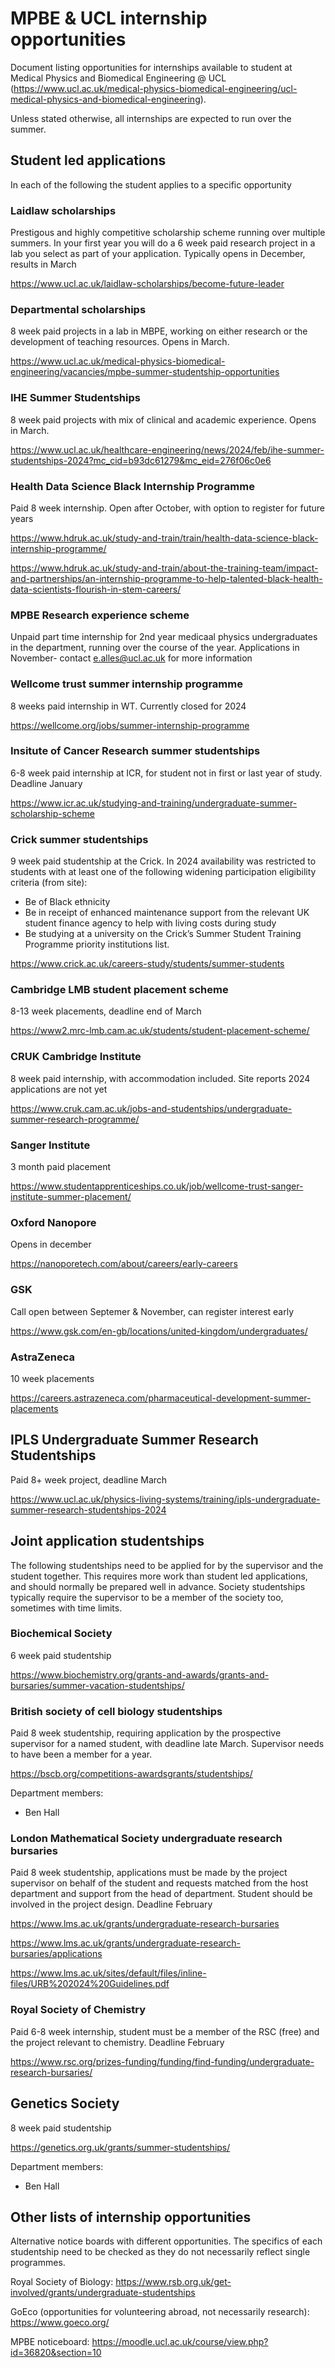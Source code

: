 # MPBE & UCL internship opportunities

Document listing opportunities for internships available to student at Medical Physics and Biomedical Engineering @ UCL (https://www.ucl.ac.uk/medical-physics-biomedical-engineering/ucl-medical-physics-and-biomedical-engineering).

Unless stated otherwise, all internships are expected to run over the summer.

## Student led applications

In each of the following the student applies to a specific opportunity

### Laidlaw scholarships

Prestigous and highly competitive scholarship scheme running over multiple summers. In your first year you will do a 6 week paid research project in a lab you select as part of your application. Typically opens in December, results in March

https://www.ucl.ac.uk/laidlaw-scholarships/become-future-leader

### Departmental scholarships

8 week paid projects in a lab in MBPE, working on either research or the development of teaching resources. Opens in March.

https://www.ucl.ac.uk/medical-physics-biomedical-engineering/vacancies/mpbe-summer-studentship-opportunities

### IHE Summer Studentships

8 week paid projects with mix of clinical and academic experience. Opens in March.

https://www.ucl.ac.uk/healthcare-engineering/news/2024/feb/ihe-summer-studentships-2024?mc_cid=b93dc61279&mc_eid=276f06c0e6

### Health Data Science Black Internship Programme

Paid 8 week internship. Open after October, with option to register for future years

https://www.hdruk.ac.uk/study-and-train/train/health-data-science-black-internship-programme/

https://www.hdruk.ac.uk/study-and-train/about-the-training-team/impact-and-partnerships/an-internship-programme-to-help-talented-black-health-data-scientists-flourish-in-stem-careers/

### MPBE Research experience scheme

Unpaid part time internship for 2nd year medicaal physics undergraduates in the department, running over the course of the year. Applications in November- contact e.alles@ucl.ac.uk for more information

### Wellcome trust summer internship programme

8 weeks paid internship in WT. Currently closed for 2024

https://wellcome.org/jobs/summer-internship-programme

### Insitute of Cancer Research summer studentships

6-8 week paid internship at ICR, for student not in first or last year of study. Deadline January

https://www.icr.ac.uk/studying-and-training/undergraduate-summer-scholarship-scheme

### Crick summer studentships

9 week paid studentship at the Crick. In 2024 availability was restricted to students with at least one of the following widening participation eligibility criteria (from site):

- Be of Black ethnicity
- Be in receipt of enhanced maintenance support from the relevant UK student finance agency to help with living costs during study
- Be studying at a university on the Crick’s Summer Student Training Programme priority institutions list.

https://www.crick.ac.uk/careers-study/students/summer-students

### Cambridge LMB student placement scheme

8-13 week placements, deadline end of March

https://www2.mrc-lmb.cam.ac.uk/students/student-placement-scheme/

### CRUK Cambridge Institute

8 week paid internship, with accommodation included. Site reports 2024 applications are not yet

https://www.cruk.cam.ac.uk/jobs-and-studentships/undergraduate-summer-research-programme/

### Sanger Institute

3 month paid placement

https://www.studentapprenticeships.co.uk/job/wellcome-trust-sanger-institute-summer-placement/

### Oxford Nanopore

Opens in december

https://nanoporetech.com/about/careers/early-careers

### GSK 

Call open between Septemer & November, can register interest early

https://www.gsk.com/en-gb/locations/united-kingdom/undergraduates/

### AstraZeneca

10 week placements

https://careers.astrazeneca.com/pharmaceutical-development-summer-placements

## IPLS Undergraduate Summer Research Studentships

Paid 8+ week project, deadline March

https://www.ucl.ac.uk/physics-living-systems/training/ipls-undergraduate-summer-research-studentships-2024

## Joint application studentships

The following studentships need to be applied for by the supervisor and the student together. This requires more work than student led applications, and should normally be prepared well in advance. Society studentships typically require the supervisor to be a member of the society too, sometimes with time limits.

### Biochemical Society

6 week paid studentship

https://www.biochemistry.org/grants-and-awards/grants-and-bursaries/summer-vacation-studentships/

### British society of cell biology studentships

Paid 8 week studentship, requiring application by the prospective supervisor for a named student, with deadline late March. Supervisor needs to have been a member for a year.

https://bscb.org/competitions-awardsgrants/studentships/

Department members:
* Ben Hall

### London Mathematical Society undergraduate research bursaries

Paid 8 week studentship, applications must be made by the project supervisor on behalf of the student and requests matched from the host department and support from the head of department. Student should be involved in the project design. Deadline February

https://www.lms.ac.uk/grants/undergraduate-research-bursaries

https://www.lms.ac.uk/grants/undergraduate-research-bursaries/applications

https://www.lms.ac.uk/sites/default/files/inline-files/URB%202024%20Guidelines.pdf

### Royal Society of Chemistry

Paid 6-8 week internship, student must be a member of the RSC (free) and the project relevant to chemistry. Deadline February

https://www.rsc.org/prizes-funding/funding/find-funding/undergraduate-research-bursaries/

## Genetics Society

8 week paid studentship

https://genetics.org.uk/grants/summer-studentships/

Department members:
* Ben Hall

## Other lists of internship opportunities

Alternative notice boards with different opportunities. The specifics of each studentship need to be checked as they do not necessarily reflect single programmes.

Royal Society of Biology: https://www.rsb.org.uk/get-involved/grants/undergraduate-studentships

GoEco (opportunities for volunteering abroad, not necessarily research): https://www.goeco.org/

MPBE noticeboard: https://moodle.ucl.ac.uk/course/view.php?id=36820&section=10
